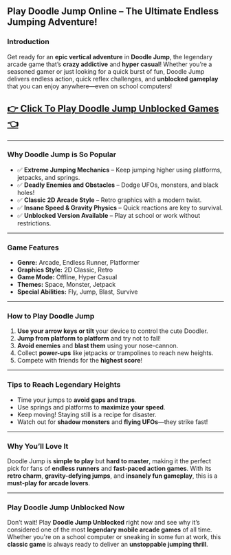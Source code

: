 ## **Play Doodle Jump Online – The Ultimate Endless Jumping Adventure!**

### **Introduction**

Get ready for an **epic vertical adventure** in **Doodle Jump**, the legendary arcade game that’s **crazy addictive** and **hyper casual**! Whether you’re a seasoned gamer or just looking for a quick burst of fun, Doodle Jump delivers endless action, quick reflex challenges, and **unblocked gameplay** that you can enjoy anywhere—even on school computers!

## <a href="https://1kb.link/eqRmJM">👉 Click To Play Doodle Jump Unblocked Games 👈</a>

---

### **Why Doodle Jump is So Popular**

* ✅ **Extreme Jumping Mechanics** – Keep jumping higher using platforms, jetpacks, and springs.
* ✅ **Deadly Enemies and Obstacles** – Dodge UFOs, monsters, and black holes!
* ✅ **Classic 2D Arcade Style** – Retro graphics with a modern twist.
* ✅ **Insane Speed & Gravity Physics** – Quick reactions are key to survival.
* ✅ **Unblocked Version Available** – Play at school or work without restrictions.

---

### **Game Features**

* **Genre:** Arcade, Endless Runner, Platformer
* **Graphics Style:** 2D Classic, Retro
* **Game Mode:** Offline, Hyper Casual
* **Themes:** Space, Monster, Jetpack
* **Special Abilities:** Fly, Jump, Blast, Survive

---

### **How to Play Doodle Jump**

1. **Use your arrow keys or tilt** your device to control the cute Doodler.
2. **Jump from platform to platform** and try not to fall!
3. **Avoid enemies** and **blast them** using your nose-cannon.
4. Collect **power-ups** like jetpacks or trampolines to reach new heights.
5. Compete with friends for the **highest score**!

---

### **Tips to Reach Legendary Heights**

* Time your jumps to **avoid gaps and traps**.
* Use springs and platforms to **maximize your speed**.
* Keep moving! Staying still is a recipe for disaster.
* Watch out for **shadow monsters** and **flying UFOs**—they strike fast!

---

### **Why You’ll Love It**

Doodle Jump is **simple to play** but **hard to master**, making it the perfect pick for fans of **endless runners** and **fast-paced action games**. With its **retro charm**, **gravity-defying jumps**, and **insanely fun gameplay**, this is a **must-play for arcade lovers**.

---

### **Play Doodle Jump Unblocked Now**

Don’t wait! Play **Doodle Jump Unblocked** right now and see why it’s considered one of the most **legendary mobile arcade games** of all time. Whether you're on a school computer or sneaking in some fun at work, this **classic game** is always ready to deliver an **unstoppable jumping thrill**.
